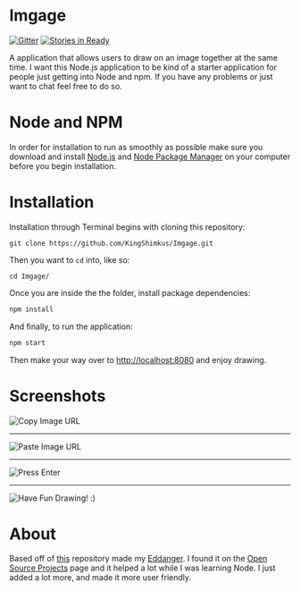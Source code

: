 # Imgage
[![Gitter](https://badges.gitter.im/Join%20Chat.svg)](https://gitter.im/KingShimkus/Imgage?utm_source=badge&utm_medium=badge&utm_campaign=pr-badge)
[![Stories in Ready](https://badge.waffle.io/KingShimkus/Imgage.svg?label=ready&title=Ready)](http://waffle.io/KingShimkus/Imgage)

A application that allows users to draw on an image together at the same time. I want this Node.js application to be kind of a starter application for people just getting into Node and npm. If you have any problems or just want to chat feel free to do so.

# Node and NPM
In order for installation to run as smoothly as possible make sure you download and install [Node.js](https://nodejs.org/) and [Node Package Manager](https://www.npmjs.com/) on your computer before you begin installation. 

# Installation

Installation through Terminal begins with cloning this repository:

```git
git clone https://github.com/KingShimkus/Imgage.git
```

Then you want to `cd` into, like so:

```
cd Imgage/
```

Once you are inside the the folder, install package dependencies: 

```bash
npm install
```

And finally, to run the application:

```bash
npm start
```

Then make your way over to [http://localhost:8080](http://localhost:8080) and enjoy drawing. 

# Screenshots
![Copy Image URL](http://www.lukeshimkus.com/Images/1.png)

---

![Paste Image URL](http://www.lukeshimkus.com/Images/2.png)

---

![Press Enter](http://www.lukeshimkus.com/Images/3.png)

---

![Have Fun Drawing! :)](http://www.lukeshimkus.com/Images/4.png)


# About

Based off of [this](https://github.com/eddanger/Multi-Touch-Multi-User-Canvas) repository made my [Eddanger](https://github.com/eddanger). I found it on the [Open Source Projects](https://github.com/joyent/node/wiki/projects,-applications,-and-companies-using-node) page and it helped a lot while I was learning Node. I just added a lot more, and made it more user friendly. 
